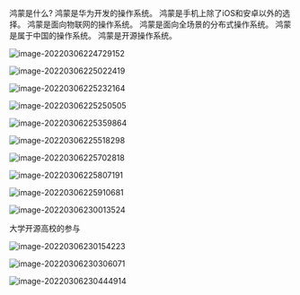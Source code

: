 鸿蒙是什么?
鸿蒙是华为开发的操作系统。
鸿蒙是手机上除了iOS和安卓以外的选择。
鸿蒙是面向物联网的操作系统。
鸿蒙是面向全场景的分布式操作系统。
鸿蒙是属于中国的操作系统。
鸿蒙是开源操作系统。



![image-20220306224729152](https://luckly007.oss-cn-beijing.aliyuncs.com/images/image-20220306224729152.png)

![image-20220306225022419](https://luckly007.oss-cn-beijing.aliyuncs.com/images/image-20220306225022696.png)

![image-20220306225232164](https://luckly007.oss-cn-beijing.aliyuncs.com/images/image-20220306225232164.png)

![image-20220306225250505](https://luckly007.oss-cn-beijing.aliyuncs.com/images/image-20220306225250505.png)

![image-20220306225359864](https://luckly007.oss-cn-beijing.aliyuncs.com/images/image-20220306225359864.png)

![image-20220306225518298](https://luckly007.oss-cn-beijing.aliyuncs.com/images/image-20220306225518298.png)

![image-20220306225702818](https://luckly007.oss-cn-beijing.aliyuncs.com/images/image-20220306225702818.png)

![image-20220306225807191](https://luckly007.oss-cn-beijing.aliyuncs.com/images/image-20220306225807191.png)

![image-20220306225910681](https://luckly007.oss-cn-beijing.aliyuncs.com/images/image-20220306225910681.png)

![image-20220306230013524](https://luckly007.oss-cn-beijing.aliyuncs.com/images/image-20220306230013524.png)

大学开源高校的参与

![image-20220306230154223](https://luckly007.oss-cn-beijing.aliyuncs.com/images/image-20220306230154223.png)

![image-20220306230306071](https://luckly007.oss-cn-beijing.aliyuncs.com/images/image-20220306230306071.png)

![image-20220306230444914](https://luckly007.oss-cn-beijing.aliyuncs.com/images/image-20220306230444914.png)